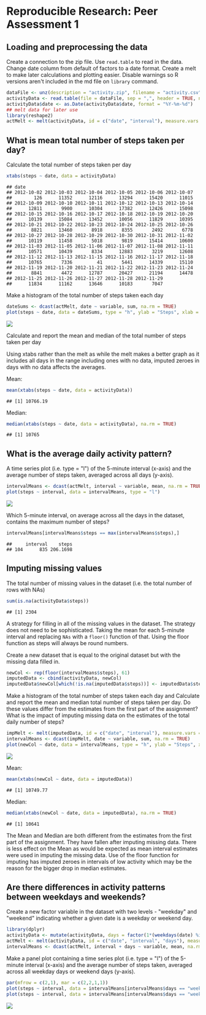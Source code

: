 # Reproducible Research: Peer Assessment 1


## Loading and preprocessing the data 

Create a connection to the zip file. Use `read.table` to read in the data. Change date column from default of factors to a date format. Create a melt to make later calculations and plotting easier. Disable warnings so R versions aren't included in the md file on `library` command. 


```r
dataFile <- unz(description = "activity.zip", filename = "activity.csv")
activityData <- read.table(file = dataFile, sep = ",", header = TRUE, na.strings = "NA")
activityData$date <- as.Date(activityData$date, format = "%Y-%m-%d")
## melt data for later use
library(reshape2)
actMelt <- melt(activityData, id = c("date", "interval"), measure.vars = c("steps"))
```

## What is mean total number of steps taken per day?

Calculate the total number of steps taken per day


```r
xtabs(steps ~ date, data = activityData)
```

```
## date
## 2012-10-02 2012-10-03 2012-10-04 2012-10-05 2012-10-06 2012-10-07 
##        126      11352      12116      13294      15420      11015 
## 2012-10-09 2012-10-10 2012-10-11 2012-10-12 2012-10-13 2012-10-14 
##      12811       9900      10304      17382      12426      15098 
## 2012-10-15 2012-10-16 2012-10-17 2012-10-18 2012-10-19 2012-10-20 
##      10139      15084      13452      10056      11829      10395 
## 2012-10-21 2012-10-22 2012-10-23 2012-10-24 2012-10-25 2012-10-26 
##       8821      13460       8918       8355       2492       6778 
## 2012-10-27 2012-10-28 2012-10-29 2012-10-30 2012-10-31 2012-11-02 
##      10119      11458       5018       9819      15414      10600 
## 2012-11-03 2012-11-05 2012-11-06 2012-11-07 2012-11-08 2012-11-11 
##      10571      10439       8334      12883       3219      12608 
## 2012-11-12 2012-11-13 2012-11-15 2012-11-16 2012-11-17 2012-11-18 
##      10765       7336         41       5441      14339      15110 
## 2012-11-19 2012-11-20 2012-11-21 2012-11-22 2012-11-23 2012-11-24 
##       8841       4472      12787      20427      21194      14478 
## 2012-11-25 2012-11-26 2012-11-27 2012-11-28 2012-11-29 
##      11834      11162      13646      10183       7047
```

Make a histogram of the total number of steps taken each day


```r
dateSums <- dcast(actMelt, date ~ variable, sum, na.rm = TRUE)
plot(steps ~ date, data = dateSums, type = "h", ylab = "Steps", xlab = "Date")
```

![](PA1_template_files/figure-html/unnamed-chunk-3-1.png) 

Calculate and report the mean and median of the total number of steps taken per day 

Using xtabs rather than the melt as while the melt makes a better graph as it includes all days in the range including ones with no data, imputed zeroes in days with no data affects the averages. 

Mean:

```r
mean(xtabs(steps ~ date, data = activityData))
```

```
## [1] 10766.19
```

Median:

```r
median(xtabs(steps ~ date, data = activityData), na.rm = TRUE)
```

```
## [1] 10765
```

## What is the average daily activity pattern?

A time series plot (i.e. type = "l") of the 5-minute interval (x-axis) and the average number of steps taken, averaged across all days (y-axis). 

```r
intervalMeans <- dcast(actMelt, interval ~ variable, mean, na.rm = TRUE)
plot(steps ~ interval, data = intervalMeans, type = "l")
```

![](PA1_template_files/figure-html/unnamed-chunk-6-1.png) 

Which 5-minute interval, on average across all the days in the dataset, contains the maximum number of steps?

```r
intervalMeans[intervalMeans$steps == max(intervalMeans$steps),]
```

```
##     interval    steps
## 104      835 206.1698
```


## Imputing missing values

The total number of missing values in the dataset (i.e. the total number of rows with NAs)

```r
sum(is.na(activityData$steps))
```

```
## [1] 2304
```


A strategy for filling in all of the missing values in the dataset. The strategy does not need to be sophisticated. Taking the mean for each 5-minute interval and replacing `NAs` with a `floor()` function of that. Using the floor function as steps will always be round numbers. 

Create a new dataset that is equal to the original dataset but with the missing data filled in. 

```r
newCol <- rep(floor(intervalMeans$steps), 61)
imputedData <- cbind(activityData, newCol)
imputedData$newCol[which(!is.na(imputedData$steps))] <- imputedData$steps[which(!is.na(imputedData$steps))]
```

Make a histogram of the total number of steps taken each day and Calculate and report the mean and median total number of steps taken per day. Do these values differ from the estimates from the first part of the assignment? What is the impact of imputing missing data on the estimates of the total daily number of steps?


```r
impMelt <- melt(imputedData, id = c("date", "interval"), measure.vars = c("newCol"))
intervalMeans <- dcast(impMelt, date ~ variable, sum, na.rm = TRUE)
plot(newCol ~ date, data = intervalMeans, type = "h", ylab = "Steps", xlab = "Date")
```

![](PA1_template_files/figure-html/unnamed-chunk-10-1.png) 

Mean:

```r
mean(xtabs(newCol ~ date, data = imputedData))
```

```
## [1] 10749.77
```

Median:

```r
median(xtabs(newCol ~ date, data = imputedData), na.rm = TRUE)
```

```
## [1] 10641
```

The Mean and Median are both different from the estimates from the first part of the assignment. They have fallen after imputing missing data. There is less effect on the Mean as would be expected as mean interval estimates were used in imputing the missing data. Use of the floor function for imputing has imputed zeroes in intervals of low activity which may be the reason for the bigger drop in median estimates. 

## Are there differences in activity patterns between weekdays and weekends? 

Create a new factor variable in the dataset with two levels - "weekday" and "weekend" indicating whether a given date is a weekday or weekend day.

```r
library(dplyr)
activityData <- mutate(activityData, days = factor(1*(weekdays(date) %in% c("Monday", "Tuesday", "Wednesday", "Thursday", "Friday")), labels = c("weekday", "weekend")))
actMelt <- melt(activityData, id = c("date", "interval", "days"), measure.vars = c("steps"))
intervalMeans <- dcast(actMelt, interval + days ~ variable, mean, na.rm = TRUE)
```

Make a panel plot containing a time series plot (i.e. type = "l") of the 5-minute interval (x-axis) and the average number of steps taken, averaged across all weekday days or weekend days (y-axis).

```r
par(mfrow = c(2,1), mar = c(2,2,1,1))
plot(steps ~ interval, data = intervalMeans[intervalMeans$days == "weekend",], type = "l", main = "Weekend")
plot(steps ~ interval, data = intervalMeans[intervalMeans$days == "weekday",], type = "l", main = "Weekdays")
```

![](PA1_template_files/figure-html/unnamed-chunk-14-1.png) 

